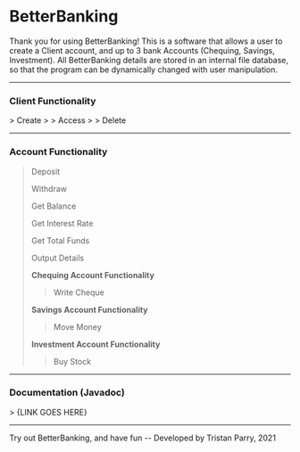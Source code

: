 # BetterBanking

Thank you for using BetterBanking! This is a software that allows a user to create a Client account, and up to 3 bank Accounts (Chequing, Savings, Investment).
All BetterBanking details are stored in an internal file database, so that the program can be dynamically changed with user manipulation.

-------------------------------------------------------------------------------------------------------------------------------------------------------------------------

<h3>Client Functionality</h3>
> Create
> 
> Access
> 
> Delete

-------------------------------------------------------------------------------------------------------------------------------------------------------------------------

<h3>Account Functionality</h3>

> Deposit
> 
> Withdraw
> 
> Get Balance
> 
> Get Interest Rate
> 
> Get Total Funds
> 
> Output Details
> 
> <b>Chequing Account Functionality</b>
>> Write Cheque
>
> <b>Savings Account Functionality</b>
>> Move Money
>
> <b>Investment Account Functionality</b>
>> Buy Stock

-------------------------------------------------------------------------------------------------------------------------------------------------------------------------

<h3>Documentation (Javadoc)</h3>
> {LINK GOES HERE}

-------------------------------------------------------------------------------------------------------------------------------------------------------------------------

Try out BetterBanking, and have fun -- Developed by Tristan Parry, 2021
